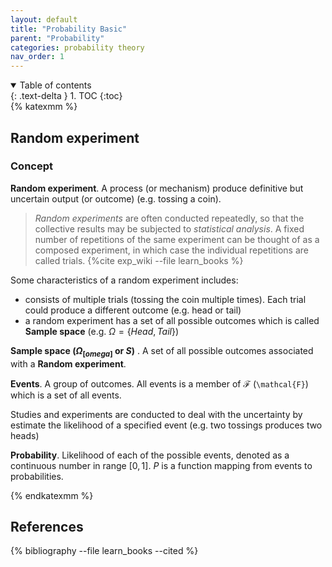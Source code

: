 ```yaml
---
layout: default
title: "Probability Basic"
parent: "Probability"
categories: probability theory
nav_order: 1
---
```

<details open markdown="block">
  <summary>
    Table of contents
  </summary>
  {: .text-delta }
1. TOC
{:toc}
</details>
{% katexmm %}

## Random experiment

### Concept

**Random experiment**. A process (or mechanism) produce definitive but uncertain output (or outcome) (e.g. tossing a coin).

> *Random experiments* are often conducted repeatedly, so that the collective results
> may be subjected to *statistical analysis*.
> A fixed number of repetitions of the same experiment can be thought of as a composed
> experiment, in which case the individual repetitions are called trials. {%cite exp_wiki --file learn_books %}

Some characteristics of a random experiment includes:

- consists of multiple trials (tossing the coin multiple times). Each trial could produce a different outcome (e.g. head or tail)
- a random experiment has a set of all possible outcomes which is called **Sample space** (e.g. $\Omega = \{Head, Tail\}$)

**Sample space $(\Omega _{[omega]}$ or $S )$** . A set of all possible outcomes associated with a **Random experiment**.

**Events**. A group of outcomes. All events is a member of $\mathcal{F}$ (`\mathcal{F}`) which is a set of all events.

Studies and experiments are conducted to deal with the uncertainty by estimate the likelihood of a specified event (e.g. two tossings produces two heads)

**Probability**. Likelihood of each of the possible events, denoted as a continuous number in range $[0, 1]$. $P$ is a function mapping from events to probabilities.


{% endkatexmm %}


## References

{% bibliography --file learn_books --cited %}
